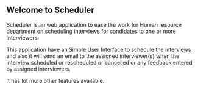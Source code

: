 ## Welcome to Scheduler

Scheduler is an web application to ease the work for Human resource department on scheduling interviews for candidates to one or more Interviewers. 

This application have an Simple User Interface to schedule the interviews and also it will send an email to the assigned interviewer(s) when the interview scheduled or rescheduled or cancelled or any feedback entered by assigned interviewers. 

It has lot more other features available.
